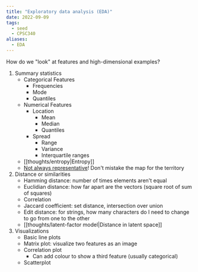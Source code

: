 ```yaml
---
title: "Exploratory data analysis (EDA)"
date: 2022-09-09
tags:
  - seed
  - CPSC340
aliases:
  - EDA
---
```


How do we "look" at features and high-dimensional examples?

1. Summary statistics
   - Categorical Features
     - Frequencies
     - Mode
     - Quantiles
   - Numerical Features
     - Location
       - Mean
       - Median
       - Quantiles
     - Spread
       - Range
       - Variance
       - Interquartile ranges
   - [[thoughts/entropy|Entropy]]
   - [Not always representative](https://blog.revolutionanalytics.com/2017/05/the-datasaurus-dozen.html)! Don't mistake the map for the territory
2. Distance or similarities
   - Hamming distance: number of times elements aren't equal
   - Euclidian distance: how far apart are the vectors (square root of sum of squares)
   - Correlation
   - Jaccard coefficient: set distance, intersection over union
   - Edit distance: for strings, how many characters do I need to change to go from one to the other
   - [[thoughts/latent-factor model|Distance in latent space]]
3. Visualizations
   - Basic line plots
   - Matrix plot: visualize two features as an image
   - Correlation plot
     - Can add colour to show a third feature (usually categorical)
   - Scatterplot
